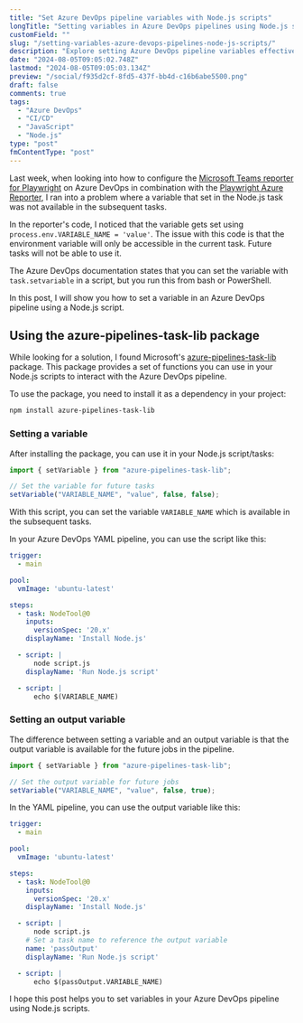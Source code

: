 ```yaml
---
title: "Set Azure DevOps pipeline variables with Node.js scripts"
longTitle: "Setting variables in Azure DevOps pipelines using Node.js scripts"
customField: ""
slug: "/setting-variables-azure-devops-pipelines-node-js-scripts/"
description: "Explore setting Azure DevOps pipeline variables effectively using Node.js, ensuring seamless task transitions in your CI/CD workflows."
date: "2024-08-05T09:05:02.748Z"
lastmod: "2024-08-05T09:05:03.134Z"
preview: "/social/f935d2cf-8fd5-437f-bb4d-c16b6abe5500.png"
draft: false
comments: true
tags:
  - "Azure DevOps"
  - "CI/CD"
  - "JavaScript"
  - "Node.js"
type: "post"
fmContentType: "post"
---
```


Last week, when looking into how to configure the [Microsoft Teams reporter for Playwright](https://www.npmjs.com/package/playwright-msteams-reporter) on Azure DevOps in combination with the [Playwright Azure Reporter](https://www.npmjs.com/package/@alex_neo/playwright-azure-reporter), I ran into a problem where a variable that set in the Node.js task was not available in the subsequent tasks.

In the reporter's code, I noticed that the variable gets set using `process.env.VARIABLE_NAME = 'value'`. The issue with this code is that the environment variable will only be accessible in the current task. Future tasks will not be able to use it.

The Azure DevOps documentation states that you can set the variable with `task.setvariable` in a script, but you run this from bash or PowerShell.

In this post, I will show you how to set a variable in an Azure DevOps pipeline using a Node.js script.

## Using the azure-pipelines-task-lib package

While looking for a solution, I found Microsoft's [azure-pipelines-task-lib](https://www.npmjs.com/package/azure-pipelines-task-lib) package. This package provides a set of functions you can use in your Node.js scripts to interact with the Azure DevOps pipeline.

To use the package, you need to install it as a dependency in your project:

```bash 
npm install azure-pipelines-task-lib
```

### Setting a variable

After installing the package, you can use it in your Node.js script/tasks:

```javascript 
import { setVariable } from "azure-pipelines-task-lib";

// Set the variable for future tasks
setVariable("VARIABLE_NAME", "value", false, false);
```

With this script, you can set the variable `VARIABLE_NAME` which is available in the subsequent tasks.

In your Azure DevOps YAML pipeline, you can use the script like this:

```yaml 
trigger:
  - main

pool:
  vmImage: 'ubuntu-latest'

steps:
  - task: NodeTool@0
    inputs:
      versionSpec: '20.x'
    displayName: 'Install Node.js'

  - script: |
      node script.js
    displayName: 'Run Node.js script'

  - script: |
      echo $(VARIABLE_NAME)
```

### Setting an output variable

The difference between setting a variable and an output variable is that the output variable is available for the future jobs in the pipeline.

```javascript 
import { setVariable } from "azure-pipelines-task-lib";

// Set the output variable for future jobs
setVariable("VARIABLE_NAME", "value", false, true);
```

In the YAML pipeline, you can use the output variable like this:

```yaml 
trigger:
  - main

pool:
  vmImage: 'ubuntu-latest'

steps:
  - task: NodeTool@0
    inputs:
      versionSpec: '20.x'
    displayName: 'Install Node.js'

  - script: |
      node script.js
    # Set a task name to reference the output variable
    name: 'passOutput'
    displayName: 'Run Node.js script'

  - script: |
      echo $(passOutput.VARIABLE_NAME)
```

I hope this post helps you to set variables in your Azure DevOps pipeline using Node.js scripts.
